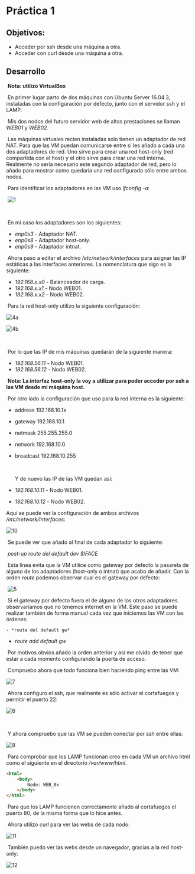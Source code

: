 # Práctica 1

## Objetivos:

- Acceder por ssh desde una máquina a otra.
- Acceder con curl desde una máquina a otra.



## Desarrollo

​	**Nota: utilizo VirtualBox**

​	En primer lugar parto de dos máquinas con Ubuntu Server 16.04.3, instaladas con la configuración por defecto, junto con el servidor ssh y el LAMP.

​	Mis dos nodos del futuro servidor web de altas prestaciones se llaman *WEB01* y *WEB02*.

​	Las máquinas virtuales recien instaladas solo tienen un adaptador de red NAT. Para que las VM puedan comunicarse entre sí les añado a cada una dos adaptadores de red. Uno sirve para crear una red host-only (red compartida con el host) y el otro sirve para crear una red interna. Realmente no sería necesario este segundo adaptador de red, pero lo añado para mostrar como quedaría una red configurada sólo entre ambos nodos.

​	Para identificar los adaptadores en las VM uso *ifconfig -a*:

​	![1](https://github.com/harvestcore/SWAP/blob/master/practicas/p1/images/1.PNG)

​	

​	En mi caso los adaptadores son los siguientes:

  - *enp0s3* - Adaptador NAT.
  - *enp0s8* - Adaptador host-only.
  - *enp0s9* - Adaptador intnat.



​	Ahora paso a editar el archivo */etc/network/interfaces* para asignar las IP estáticas a las interfaces anteriores. La nomenclatura que sigo es la siguiente:

 - *192.168.x.x0* - Balanceador de carga.
 - *192.168.x.x1* - Nodo WEB01.
 - *192.168.x.x2* - Nodo WEB02.



​	Para la red host-only utilizo la siguiente configuración:

![4a](https://github.com/harvestcore/SWAP/blob/master/practicas/p1/images/4a.PNG)

![4b](https://github.com/harvestcore/SWAP/blob/master/practicas/p1/images/4b.PNG)

​	

​	Por lo que las IP de mis máquinas quedarán de la siguiente manera:

- *192.168.56.11* - Nodo WEB01.
- *192.168.56.12* - Nodo WEB02.



​	**Nota: La interfaz host-only la voy a utilizar para poder acceder por ssh a las VM desde mi máquina host.**



​	Por otro lado la configuración que uso para la red interna es la siguiente:

-  address 192.168.10.1x

- gateway 192.168.10.1

- netmask 255.255.255.0

- network 192.168.10.0

- broadcast 192.168.10.255

  ​

  Y de nuevo las IP de las VM quedan así:

- *192.168.10.11* - Nodo WEB01.
- *192.168.10.12* - Nodo WEB02.



Aquí se puede ver la configuración de ambos archivos */etc/network/interfaces*:

![10](https://github.com/harvestcore/SWAP/blob/master/practicas/p1/images/10.PNG)



​	Se puede ver que añado al final de cada adaptador lo siguiente:

​		*post-up route del default dev $IFACE*

​	Esta línea evita que la VM utilice como gateway por defecto la pasarela de alguno de los adaptadores (host-only o intnat) que acabo de añadir. Con la orden *route* podemos observar cual es el gateway por defecto:

​	![5](https://github.com/harvestcore/SWAP/blob/master/practicas/p1/images/5.PNG)

​	Si el gateway por defecto fuera el de alguno de los otros adaptadores observaríamos que no tenemos internet en la VM. Este paso se puede realizar también de forma manual cada vez que iniciemos las VM con las órdenes:

	- *route del default gw*
- *route add default gw <ip> <interfaz>*



​	Por motivos obvios añado la orden anterior y así me olvido de tener que estar a cada momento configurando la puerta de acceso.



​	Compruebo ahora que todo funciona bien haciendo ping entre las VM:

![7](https://github.com/harvestcore/SWAP/blob/master/practicas/p1/images/7.PNG)



​	Ahora configuro el ssh, que realmente es sólo activar el cortafuegos y permitir el puerto 22:

![6](https://github.com/harvestcore/SWAP/blob/master/practicas/p1/images/6.PNG)



​	

​	Y ahora compruebo que las VM se pueden conectar por ssh entre ellas:

![8](https://github.com/harvestcore/SWAP/blob/master/practicas/p1/images/8.PNG)





​	Para comprobar que los LAMP funcionan creo en cada VM un archivo html como el siguiente en el directorio */var/www/html*.

```html
<html>
    <body>
        Node: WEB_0x
    </body>
</html>
```



​	Para que los LAMP funcionen correctamente añado al cortafuegos el puerto 80, de la misma forma que lo hice antes.

​	Ahora utilizo *curl* para ver las webs de cada nodo:

![11](https://github.com/harvestcore/SWAP/blob/master/practicas/p1/images/11.PNG)





​	También puedo ver las webs desde un navegador, gracias a la red host-only:

![12](https://github.com/harvestcore/SWAP/blob/master/practicas/p1/images/12.PNG)

